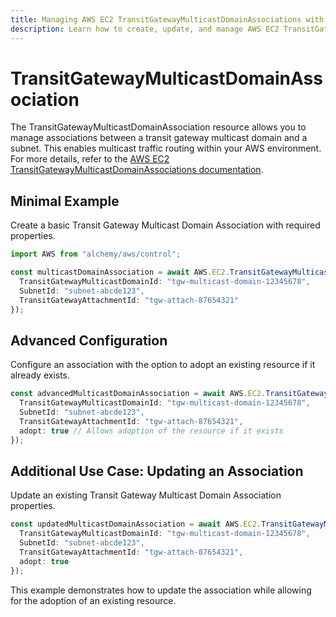 ```yaml
---
title: Managing AWS EC2 TransitGatewayMulticastDomainAssociations with Alchemy
description: Learn how to create, update, and manage AWS EC2 TransitGatewayMulticastDomainAssociations using Alchemy Cloud Control.
---
```


# TransitGatewayMulticastDomainAssociation

The TransitGatewayMulticastDomainAssociation resource allows you to manage associations between a transit gateway multicast domain and a subnet. This enables multicast traffic routing within your AWS environment. For more details, refer to the [AWS EC2 TransitGatewayMulticastDomainAssociations documentation](https://docs.aws.amazon.com/ec2/latest/userguide/).

## Minimal Example

Create a basic Transit Gateway Multicast Domain Association with required properties.

```ts
import AWS from "alchemy/aws/control";

const multicastDomainAssociation = await AWS.EC2.TransitGatewayMulticastDomainAssociation("basicAssociation", {
  TransitGatewayMulticastDomainId: "tgw-multicast-domain-12345678",
  SubnetId: "subnet-abcde123",
  TransitGatewayAttachmentId: "tgw-attach-87654321"
});
```

## Advanced Configuration

Configure an association with the option to adopt an existing resource if it already exists.

```ts
const advancedMulticastDomainAssociation = await AWS.EC2.TransitGatewayMulticastDomainAssociation("advancedAssociation", {
  TransitGatewayMulticastDomainId: "tgw-multicast-domain-12345678",
  SubnetId: "subnet-abcde123",
  TransitGatewayAttachmentId: "tgw-attach-87654321",
  adopt: true // Allows adoption of the resource if it exists
});
```

## Additional Use Case: Updating an Association

Update an existing Transit Gateway Multicast Domain Association properties.

```ts
const updatedMulticastDomainAssociation = await AWS.EC2.TransitGatewayMulticastDomainAssociation("updateAssociation", {
  TransitGatewayMulticastDomainId: "tgw-multicast-domain-12345678",
  SubnetId: "subnet-abcde123",
  TransitGatewayAttachmentId: "tgw-attach-87654321",
  adopt: true
});
```

This example demonstrates how to update the association while allowing for the adoption of an existing resource.